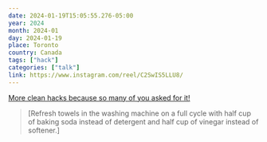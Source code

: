 ```yaml
---
date: 2024-01-19T15:05:55.276-05:00
year: 2024
month: 2024-01
day: 2024-01-19
place: Toronto
country: Canada
tags: ["hack"]
categories: ["talk"]
link: https://www.instagram.com/reel/C2SwIS5LLU8/
---
```

[More clean hacks because so many of you asked for it!](https://www.instagram.com/reel/C2SwIS5LLU8/)

> [Refresh towels in the washing machine on a full cycle with half cup of baking soda instead of detergent and half cup of vinegar instead of softener.]
